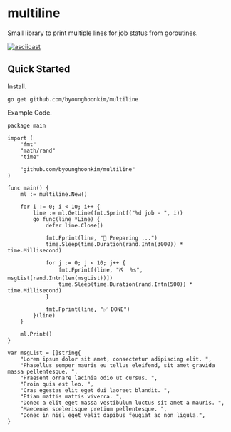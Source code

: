 multiline
=========

Small library to print multiple lines for job status from goroutines.

[![asciicast](https://asciinema.org/a/UX57WjsHOHqO9q3o7EC2ZTd8V.svg)](https://asciinema.org/a/UX57WjsHOHqO9q3o7EC2ZTd8V)

## Quick Started

Install.
```
go get github.com/byounghoonkim/multiline
```


Example Code.

``` golang
package main

import (
	"fmt"
	"math/rand"
	"time"

	"github.com/byounghoonkim/multiline"
)

func main() {
	ml := multiline.New()

	for i := 0; i < 10; i++ {
		line := ml.GetLine(fmt.Sprintf("%d job - ", i))
		go func(line *Line) {
			defer line.Close()

			fmt.Fprint(line, "🚚 Preparing ...")
			time.Sleep(time.Duration(rand.Intn(3000)) * time.Millisecond)

			for j := 0; j < 10; j++ {
				fmt.Fprintf(line, "⛏️  %s", msgList[rand.Intn(len(msgList))])
				time.Sleep(time.Duration(rand.Intn(500)) * time.Millisecond)
			}

			fmt.Fprint(line, "✅ DONE")
		}(line)
	}

	ml.Print()
}

var msgList = []string{
	"Lorem ipsum dolor sit amet, consectetur adipiscing elit. ",
	"Phasellus semper mauris eu tellus eleifend, sit amet gravida massa pellentesque. ",
	"Praesent ornare lacinia odio ut cursus. ",
	"Proin quis est leo. ",
	"Cras egestas elit eget dui laoreet blandit. ",
	"Etiam mattis mattis viverra. ",
	"Donec a elit eget massa vestibulum luctus sit amet a mauris. ",
	"Maecenas scelerisque pretium pellentesque. ",
	"Donec in nisl eget velit dapibus feugiat ac non ligula.",
}
```
